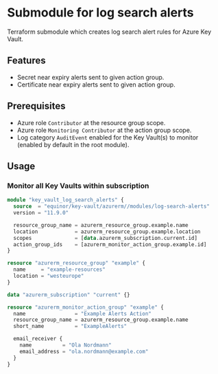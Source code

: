 # Submodule for log search alerts

Terraform submodule which creates log search alert rules for Azure Key Vault.

## Features

- Secret near expiry alerts sent to given action group.
- Certificate near expiry alerts sent to given action group.

## Prerequisites

- Azure role `Contributor` at the resource group scope.
- Azure role `Monitoring Contributor` at the action group scope.
- Log category `AuditEvent` enabled for the Key Vault(s) to monitor (enabled by default in the root module).

## Usage

### Monitor all Key Vaults within subscription

```terraform
module "key_vault_log_search_alerts" {
  source  = "equinor/key-vault/azurerm//modules/log-search-alerts"
  version = "11.9.0"

  resource_group_name = azurerm_resource_group.example.name
  location            = azurerm_resource_group.example.location
  scopes              = [data.azurerm_subscription.current.id]
  action_group_ids    = [azurerm_monitor_action_group.example.id]
}

resource "azurerm_resource_group" "example" {
  name     = "example-resources"
  location = "westeurope"
}

data "azurerm_subscription" "current" {}

resource "azurerm_monitor_action_group" "example" {
  name                = "Example Alerts Action"
  resource_group_name = azurerm_resource_group.example.name
  short_name          = "ExampleAlerts"

  email_receiver {
    name          = "Ola Nordmann"
    email_address = "ola.nordmann@example.com"
  }
}
```
